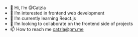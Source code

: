 - 👋 Hi, I’m @Catzla
- 👀 I’m interested in frontend web development
- 🌱 I’m currently learning React.js
- 💞️ I’m looking to collaborate on the frontend side of projects 
- 📫 How to reach me catzla@pm.me

<!---
Catzla/Catzla is a ✨ special ✨ repository because its `README.md` (this file) appears on your GitHub profile.
You can click the Preview link to take a look at your changes.
--->
